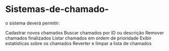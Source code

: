 # Sistemas-de-chamado-

o sistema deverá permitir:

Cadastrar novos chamados 
Buscar chamados por ID ou descrição 
Remover chamados finalizados 
Listar chamados em ordem de prioridade 
Exibir estatísticas sobre os chamados 
Reverter e limpar a lista de chamados
